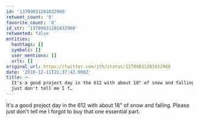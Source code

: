 ```yaml
---
id: '13709031201832960'
retweet_count: '0'
favorite_count: '0'
id_str: '13709031201832960'
retweeted: false
entities:
  hashtags: []
  symbols: []
  user_mentions: []
  urls: []
original_url: https://twitter.com/jth/status/13709031201832960
date: '2010-12-11T21:37:42.000Z'
title: >-
  It's a good project day in the 612 with about 18" of snow and falling. Please
  just don't tell me I f…
---
```


It's a good project day in the 612 with about 18" of snow and falling. Please just don't tell me I forgot to buy that one essential part.